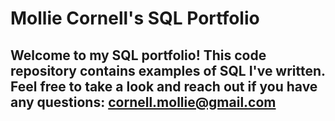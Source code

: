 # Mollie Cornell's SQL Portfolio

## Welcome to my SQL portfolio! This code repository contains examples of SQL I've written. Feel free to take a look and reach out if you have any questions: cornell.mollie@gmail.com
